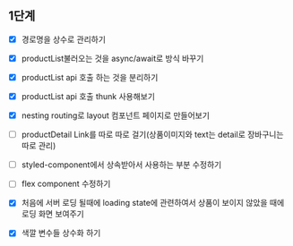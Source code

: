 ## 1단계

- [x] 경로명을 상수로 관리하기

- [x] productList불러오는 것을 async/await로 방식 바꾸기

- [x] productList api 호출 하는 것을 분리하기

- [x] productList api 호출 thunk 사용해보기

- [x] nesting routing로 layout 컴포넌트 페이지로 만들어보기

- [ ] productDetail Link를 따로 따로 걸기(상품이미지와 text는 detail로 장바구니는 따로 관리)

- [ ] styled-component에서 상속받아서 사용하는 부분 수정하기

- [ ] flex component 수정하기

- [x] 처음에 서버 로딩 될때에 loading state에 관련하여서 상품이 보이지 않았을 때에 로딩 화면 보여주기

- [x] 색깔 변수들 상수화 하기
